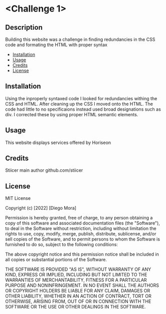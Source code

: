 # <Challenge 1>

## Description

Building this website was a challenge in finding redundancies in the CSS code and formating the HTML with proper syntax



- [Installation](#installation)
- [Usage](#usage)
- [Credits](#credits)
- [License](#license)

## Installation

Using the inproperly syntaxed code I looked for redundancies withing the CSS and HTML. After cleaning up the CSS I moved onto the HTML. The code had little to no specificaions instead used broad designations such as div. I corrected these by using proper HTML semantic elements. 

## Usage

This website displays services offered by Horiseon

## Credits

Stiicer main author
github.com/stiicer

## License

MIT License

Copyright (c) [2022] [Diego Mora]

Permission is hereby granted, free of charge, to any person obtaining a copy
of this software and associated documentation files (the "Software"), to deal
in the Software without restriction, including without limitation the rights
to use, copy, modify, merge, publish, distribute, sublicense, and/or sell
copies of the Software, and to permit persons to whom the Software is
furnished to do so, subject to the following conditions:

The above copyright notice and this permission notice shall be included in all
copies or substantial portions of the Software.

THE SOFTWARE IS PROVIDED "AS IS", WITHOUT WARRANTY OF ANY KIND, EXPRESS OR
IMPLIED, INCLUDING BUT NOT LIMITED TO THE WARRANTIES OF MERCHANTABILITY,
FITNESS FOR A PARTICULAR PURPOSE AND NONINFRINGEMENT. IN NO EVENT SHALL THE
AUTHORS OR COPYRIGHT HOLDERS BE LIABLE FOR ANY CLAIM, DAMAGES OR OTHER
LIABILITY, WHETHER IN AN ACTION OF CONTRACT, TORT OR OTHERWISE, ARISING FROM,
OUT OF OR IN CONNECTION WITH THE SOFTWARE OR THE USE OR OTHER DEALINGS IN THE
SOFTWARE.
